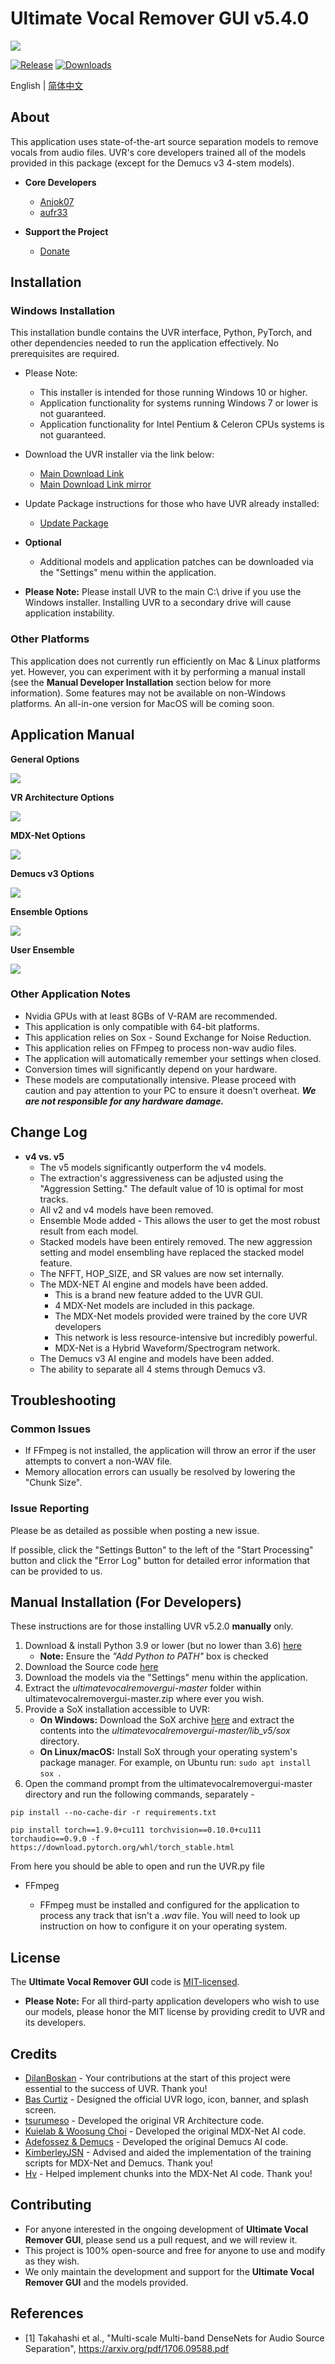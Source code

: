 # Ultimate Vocal Remover GUI v5.4.0
<img src="https://raw.githubusercontent.com/Anjok07/ultimatevocalremovergui/master/img/UVR_v54.png?raw=true" />

[![Release](https://img.shields.io/github/release/anjok07/ultimatevocalremovergui.svg)](https://github.com/anjok07/ultimatevocalremovergui/releases/latest)
[![Downloads](https://img.shields.io/github/downloads/anjok07/ultimatevocalremovergui/total.svg)](https://github.com/anjok07/ultimatevocalremovergui/releases)

English | [简体中文](README_CN.md)

## About

This application uses state-of-the-art source separation models to remove vocals from audio files. UVR's core developers trained all of the models provided in this package (except for the Demucs v3 4-stem models).

- **Core Developers**
    - [Anjok07](https://github.com/anjok07)
    - [aufr33](https://github.com/aufr33)

- **Support the Project**
    - [Donate](https://www.buymeacoffee.com/uvr5)

## Installation

### Windows Installation

This installation bundle contains the UVR interface, Python, PyTorch, and other dependencies needed to run the application effectively. No prerequisites are required.

- Please Note:
    - This installer is intended for those running Windows 10 or higher. 
    - Application functionality for systems running Windows 7 or lower is not guaranteed.
    - Application functionality for Intel Pentium & Celeron CPUs systems is not guaranteed.

- Download the UVR installer via the link below:
    - [Main Download Link](https://uvr.uvr.workers.dev/UVR_v5.4.0_setup.exe)
    - [Main Download Link mirror](https://www.mediafire.com/file/nrakuh8t8p993y8/UVR_v5.4.0_setup.exe)
- Update Package instructions for those who have UVR already installed:
    - [Update Package](https://github.com/Anjok07/ultimatevocalremovergui/releases/download/v5.4.0/UVR_v5.4_Update_Package.exe)
- **Optional**
    - Additional models and application patches can be downloaded via the "Settings" menu within the application.

- **Please Note:** Please install UVR to the main C:\ drive if you use the Windows installer. Installing UVR to a secondary drive will cause application instability.

### Other Platforms

This application does not currently run efficiently on Mac & Linux platforms yet. However, you can experiment with it by performing a manual install (see the **Manual Developer Installation** section below for more information). Some features may not be available on non-Windows platforms. An all-in-one version for MacOS will be coming soon.

## Application Manual

**General Options**

<img src="https://github.com/Anjok07/ultimatevocalremovergui/blob/master/img/gen_opt.png?raw=true" />

**VR Architecture Options**

<img src="https://github.com/Anjok07/ultimatevocalremovergui/blob/master/img/vr_opt.png?raw=true" />

**MDX-Net Options**

<img src="https://github.com/Anjok07/ultimatevocalremovergui/blob/master/img/mdx_opt.png?raw=true" />

**Demucs v3 Options**

<img src="https://github.com/Anjok07/ultimatevocalremovergui/blob/master/img/demucs_opt.png?raw=true" />

**Ensemble Options**

<img src="https://github.com/Anjok07/ultimatevocalremovergui/blob/master/img/ense_opt.png?raw=true" />

**User Ensemble**

<img src="https://github.com/Anjok07/ultimatevocalremovergui/blob/master/img/user_ens_opt.png?raw=true" />

### Other Application Notes

- Nvidia GPUs with at least 8GBs of V-RAM are recommended.
- This application is only compatible with 64-bit platforms. 
- This application relies on Sox - Sound Exchange for Noise Reduction.
- This application relies on FFmpeg to process non-wav audio files.
- The application will automatically remember your settings when closed.
- Conversion times will significantly depend on your hardware. 
- These models are computationally intensive. Please proceed with caution and pay attention to your PC to ensure it doesn't overheat. ***We are not responsible for any hardware damage.***

## Change Log

- **v4 vs. v5**
   - The v5 models significantly outperform the v4 models.
   - The extraction's aggressiveness can be adjusted using the "Aggression Setting." The default value of 10 is optimal for most tracks.
   - All v2 and v4 models have been removed.
   - Ensemble Mode added - This allows the user to get the most robust result from each model.
   - Stacked models have been entirely removed.
     The new aggression setting and model ensembling have replaced the stacked model feature.
   - The NFFT, HOP_SIZE, and SR values are now set internally.
   - The MDX-NET AI engine and models have been added.
     - This is a brand new feature added to the UVR GUI. 
     - 4 MDX-Net models are included in this package.
     - The MDX-Net models provided were trained by the core UVR developers
     - This network is less resource-intensive but incredibly powerful.
     - MDX-Net is a Hybrid Waveform/Spectrogram network.
   - The Demucs v3 AI engine and models have been added.
   - The ability to separate all 4 stems through Demucs v3.

## Troubleshooting

### Common Issues

- If FFmpeg is not installed, the application will throw an error if the user attempts to convert a non-WAV file.
- Memory allocation errors can usually be resolved by lowering the "Chunk Size".

### Issue Reporting

Please be as detailed as possible when posting a new issue. 

If possible, click the "Settings Button" to the left of the "Start Processing" button and click the "Error Log" button for detailed error information that can be provided to us.

## Manual Installation (For Developers)

These instructions are for those installing UVR v5.2.0 **manually** only.

1. Download & install Python 3.9 or lower (but no lower than 3.6) [here](https://www.python.org/downloads/)
    - **Note:** Ensure the *"Add Python to PATH"* box is checked
2. Download the Source code [here](https://github.com/Anjok07/ultimatevocalremovergui/archive/refs/heads/master.zip)
3. Download the models via the "Settings" menu within the application.
4. Extract the *ultimatevocalremovergui-master* folder within ultimatevocalremovergui-master.zip where ever you wish.
5. Provide a SoX installation accessible to UVR:
    - **On Windows:** Download the SoX archive [here](https://sourceforge.net/projects/sox/files/sox/14.4.2/sox-14.4.2-win32.zip/download) and extract the contents into the *ultimatevocalremovergui-master/lib_v5/sox* directory.
    - **On Linux/macOS:** Install SoX through your operating system's package manager. For example, on Ubuntu run: `sudo apt install sox `.
6. Open the command prompt from the ultimatevocalremovergui-master directory and run the following commands, separately - 

```
pip install --no-cache-dir -r requirements.txt
```
```
pip install torch==1.9.0+cu111 torchvision==0.10.0+cu111 torchaudio==0.9.0 -f https://download.pytorch.org/whl/torch_stable.html
```

From here you should be able to open and run the UVR.py file

- FFmpeg 

    - FFmpeg must be installed and configured for the application to process any track that isn't a *.wav* file. You will need to look up instruction on how to configure it on your operating system.

## License

The **Ultimate Vocal Remover GUI** code is [MIT-licensed](LICENSE). 

- **Please Note:** For all third-party application developers who wish to use our models, please honor the MIT license by providing credit to UVR and its developers.

## Credits

- [DilanBoskan](https://github.com/DilanBoskan) - Your contributions at the start of this project were essential to the success of UVR. Thank you!
- [Bas Curtiz](https://www.youtube.com/user/bascurtiz) - Designed the official UVR logo, icon, banner, and splash screen.
- [tsurumeso](https://github.com/tsurumeso) - Developed the original VR Architecture code. 
- [Kuielab & Woosung Choi](https://github.com/kuielab) - Developed the original MDX-Net AI code. 
- [Adefossez & Demucs](https://github.com/facebookresearch/demucs) - Developed the original Demucs AI code. 
- [KimberleyJSN](https://github.com/KimberleyJensen) - Advised and aided the implementation of the training scripts for MDX-Net and Demucs. Thank you!
- [Hv](https://github.com/NaJeongMo/Colab-for-MDX_B) - Helped implement chunks into the MDX-Net AI code. Thank you!

## Contributing

- For anyone interested in the ongoing development of **Ultimate Vocal Remover GUI**, please send us a pull request, and we will review it. 
- This project is 100% open-source and free for anyone to use and modify as they wish. 
- We only maintain the development and support for the **Ultimate Vocal Remover GUI** and the models provided. 

## References
- [1] Takahashi et al., "Multi-scale Multi-band DenseNets for Audio Source Separation", https://arxiv.org/pdf/1706.09588.pdf
